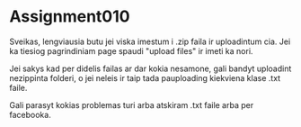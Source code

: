 # Assignment010

Sveikas, lengviausia butu jei viska imestum i .zip faila ir uploadintum cia. Jei ka tiesiog pagrindiniam page spaudi "upload files" ir 
imeti ka nori.

Jei sakys kad per didelis failas ar dar kokia nesamone, gali bandyt uploadint nezippinta folderi, o jei neleis ir taip tada pauploading 
kiekviena klase .txt faile.

Gali parasyt kokias problemas turi arba atskiram .txt faile arba per facebooka. 
